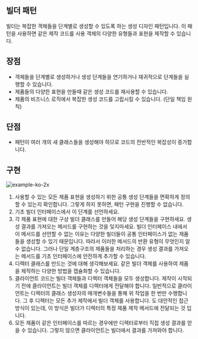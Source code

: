## 빌더 패턴
빌더는 복잡한 객체들을 단계별로 생성할 수 있도록 하는 생성 디자인 패턴입니다. 이 패턴을 사용하면 같은 제작 코드를 사용 객체의 다양한 유형들과 표현을 제작할 수 있습니다.

## 장점

- 객체들을 단계별로  생성하거나 생성 단계들을 연기하거나 재귀적으로 단계들을 실행할 수 있습니다.
- 제품들의 다양한 표현을 만들때 같은 생성 코드를 재사용할 수 있습니다.
- 제품의 비즈니스 로직에서 복잡한 생성 코드를 고립시킬 수 있습니다. (단일 책임 원칙)

## 단점

- 패턴이 여러 개의 새 클래스들을 생성해야 하므로 코드의 전반적인 복잡성이 증가합니다.

## 구현
![example-ko-2x](https://github.com/youngyoung0/TIL/assets/77282011/7ad289e9-9ed9-4fc3-94d0-6eb30fd78eb3)

1. 사용할 수 있는 모든 제품 표현을 생성하기 위한 공통 생성 단계들을 면확하게 정의할 수 있는지 확인합니다. 그렇게 하지 못하면, 패턴 구현을 진행할 수 없습니다.
2. 기초 빌더 인터페이스에서 이 단계를 선언하세요.
3. 각 제품 표현에 대한 구상 빌더 클래스를 만들어 해당 생성 단계들을 구현하세요.
   생성 결과를 가져오는 메서드를 구현하는 것을 잊지마세요. 빌더 인터페이스 내에서 이 메서드를 선언할 수 없는 이유는 다양한 빌더들이 공통 인터페이스가 없는 제품들을 생성할 수 있기 때문입니다.
    따라서 이러한 메서드의 반환 유형이 무엇인지 알 수 없습니다. 그러나 단일 계층구조의 제품들을 처리하는 경우 생성 결과를 가져오는 메서드를 기초 인터페이스에 안전하게 추가할 수 있습니다.
4. 디렉터 클래스를 만드는 것에 대해 생각해보세요. 같은 빌더 객체를 사용하여 제품을 제작하는 다양한 방법을 캡슐화할 수 있습니다.
5. 클라이언트 코드는 빌더 객체들과 디렉터 객체들을 모두 생성합니다. 제작이 시작되기 전에 클라이언트는 빌더 객체를 디렉터에게 전달해야 합니다.
   일반적으로 클라이언트는 디렉터의 클래스 생성자의 매개변수들을 통해 위 작업을 한 번만 수행합니다. 그 후 디렉터는 모든 추가 제작에서 빌더 객체를 사용합니다.
   도 대안적인 접근 방식이 있는데, 이 방식은 빌더가 디렉터의 특정 제품 제작 메서드에 전달되는 것 입니다.
6. 모든 제품이 같은 인터페이스를 따르는 경우에만 디렉터로부터 직접 생성 결과를 얻을 수 있습니다. 그렇지 않으면 클라이언트는 빌더에서 결과를 가져와야 합니다.